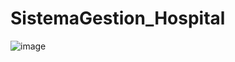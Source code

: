 # SistemaGestion_Hospital
![image](https://github.com/LeonardoEspinoza7373/SistemaGestion_Hospital/assets/166523336/d54e362a-b592-49d0-ab0e-f66ec35b6600)
